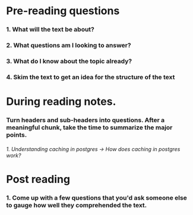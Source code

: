 # Pre-reading questions
### 1. What will the text be about?

### 2. What questions am I looking to answer?

### 3. What do I know about the topic already?

### 4. Skim the text to get an idea for the structure of the text

# During reading notes. 
### Turn headers and sub-headers into questions. After a meaningful chunk, take the time to summarize the major points.
###### 1. Understanding caching in postgres -> How does caching in postgres work?

# Post reading
### 1. Come up with a few questions that you'd ask someone else to gauge how well they comprehended the text.